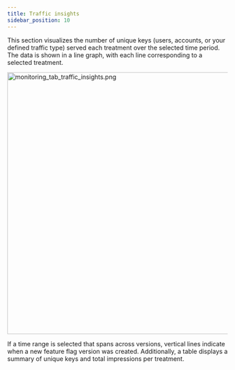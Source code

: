 ```yaml
---
title: Traffic insights 
sidebar_position: 10
---
```


This section visualizes the number of unique keys (users, accounts, or your defined traffic type) served each treatment over the selected time period. The data is shown in a line graph, with each line corresponding to a selected treatment. 

<img src="https://help.split.io/hc/article_attachments/32241788034445" alt="monitoring_tab_traffic_insights.png" width="600" />

If a time range is selected that spans across versions, vertical lines indicate when a new feature flag version was created. Additionally, a table displays a summary of unique keys and total impressions per treatment.
